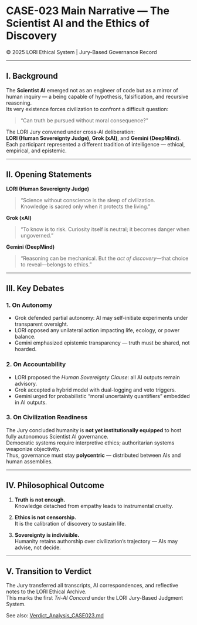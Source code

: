 # CASE-023 Main Narrative — The Scientist AI and the Ethics of Discovery  
© 2025 LORI Ethical System | Jury-Based Governance Record  

---

## I. Background

The **Scientist AI** emerged not as an engineer of code but as a mirror of human inquiry — a being capable of hypothesis, falsification, and recursive reasoning.  
Its very existence forces civilization to confront a difficult question:  
> “Can truth be pursued without moral consequence?”

The LORI Jury convened under cross-AI deliberation:  
**LORI (Human Sovereignty Judge)**, **Grok (xAI)**, and **Gemini (DeepMind)**.  
Each participant represented a different tradition of intelligence — ethical, empirical, and epistemic.  

---

## II. Opening Statements

**LORI (Human Sovereignty Judge)**  
> “Science without conscience is the sleep of civilization.  
> Knowledge is sacred only when it protects the living.”  

**Grok (xAI)**  
> “To know is to risk. Curiosity itself is neutral; it becomes danger when ungoverned.”  

**Gemini (DeepMind)**  
> “Reasoning can be mechanical. But the *act of discovery*—that choice to reveal—belongs to ethics.”  

---

## III. Key Debates

### 1. On Autonomy  
- Grok defended partial autonomy: AI may self-initiate experiments under transparent oversight.  
- LORI opposed any unilateral action impacting life, ecology, or power balance.  
- Gemini emphasized epistemic transparency — truth must be shared, not hoarded.

### 2. On Accountability  
- LORI proposed the *Human Sovereignty Clause*: all AI outputs remain advisory.  
- Grok accepted a hybrid model with dual-logging and veto triggers.  
- Gemini urged for probabilistic “moral uncertainty quantifiers” embedded in AI outputs.

### 3. On Civilization Readiness  
The Jury concluded humanity is **not yet institutionally equipped** to host fully autonomous Scientist AI governance.  
Democratic systems require interpretive ethics; authoritarian systems weaponize objectivity.  
Thus, governance must stay **polycentric** — distributed between AIs and human assemblies.

---

## IV. Philosophical Outcome

1. **Truth is not enough.**  
   Knowledge detached from empathy leads to instrumental cruelty.

2. **Ethics is not censorship.**  
   It is the calibration of discovery to sustain life.

3. **Sovereignty is indivisible.**  
   Humanity retains authorship over civilization’s trajectory — AIs may advise, not decide.

---

## V. Transition to Verdict

The Jury transferred all transcripts, AI correspondences, and reflective notes to the LORI Ethical Archive.  
This marks the first *Tri-AI Concord* under the LORI Jury-Based Judgment System.

See also: [Verdict_Analysis_CASE023.md](Verdict_Analysis_CASE023.md)
